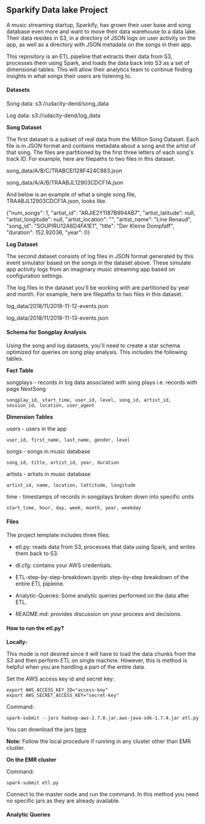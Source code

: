 ## Sparkify Data lake Project

A music streaming startup, Sparkify, has grown their user base and song database even more and want to move their data warehouse to a data lake. Their data resides in S3, in a directory of JSON logs on user activity on the app, as well as a directory with JSON metadata on the songs in their app.

This repository is an ETL pipeline that extracts their data from S3, processes them using Spark, and loads the data back into S3 as a set of dimensional tables. This will allow their analytics team to continue finding insights in what songs their users are listening to.


#### Datasets

Song data: s3://udacity-dend/song_data

Log data: s3://udacity-dend/log_data

**Song Dataset**

The first dataset is a subset of real data from the Million Song Dataset. Each file is in JSON format and contains metadata about a song and the artist of that song. The files are partitioned by the first three letters of each song's track ID. For example, here are filepaths to two files in this dataset.

song_data/A/B/C/TRABCEI128F424C983.json

song_data/A/A/B/TRAABJL12903CDCF1A.json

And below is an example of what a single song file, TRAABJL12903CDCF1A.json, looks like.

{"num_songs": 1, "artist_id": "ARJIE2Y1187B994AB7", "artist_latitude": null, "artist_longitude": null, "artist_location": "", "artist_name": "Line Renaud", "song_id": "SOUPIRU12A6D4FA1E1", "title": "Der Kleine Dompfaff", "duration": 152.92036, "year": 0}

**Log Dataset**

The second dataset consists of log files in JSON format generated by this event simulator based on the songs in the dataset above. These simulate app activity logs from an imaginary music streaming app based on configuration settings.

The log files in the dataset you'll be working with are partitioned by year and month. For example, here are filepaths to two files in this dataset.

log_data/2018/11/2018-11-12-events.json

log_data/2018/11/2018-11-13-events.json

#### Schema for Songplay Analysis

Using the song and log datasets, you'll need to create a star schema optimized for queries on song play analysis. This includes the following tables.

**Fact Table**

songplays - records in log data associated with song plays i.e. records with page NextSong

    songplay_id, start_time, user_id, level, song_id, artist_id, session_id, location, user_agent

**Dimension Tables**

users - users in the app

    user_id, first_name, last_name, gender, level

songs - songs in music database
    
    song_id, title, artist_id, year, duration

artists - artists in music database
    
    artist_id, name, location, lattitude, longitude

time - timestamps of records in songplays broken down into specific units

    start_time, hour, day, week, month, year, weekday
    
#### Files

The project template includes three files:

- etl.py: reads data from S3, processes that data using Spark, and writes them back to S3.

- dl.cfg: contains your AWS credentials.

- ETL-step-by-step-breakdown.ipynb: step-by-step breakdown of the entire ETL pipleine.

- Analytic-Queries: Some analytic queries performed on the data after ETL.

- README.md: provides discussion on your process and decisions.

#### How to run the etl.py?

**Locally:**

This mode is not desired since it will have to load the data chunks from the S3 and then perform ETL on single machine. However, this is method is helpful when you are handling a part of the entire data.

Set the AWS access key id and secret key:

    export AWS_ACCESS_KEY_ID="access-key"
    export AWS_SECRET_ACCESS_KEY="secret-key"

Command:

    spark-submit --jars hadoop-aws-2.7.0.jar,aws-java-sdk-1.7.4.jar etl.py 
    
You can download the jars [here](https://mvnrepository.com/artifact/org.apache.hadoop/hadoop-aws/2.7.0)

**Note:** Follow the local procedure if running in any cluster other than EMR cluster.

**On the EMR cluster**

Command:

    spark-submit etl.py
    
Connect to the master node and run the command. In this method you need no specific jars as they are already available. 

#### Analytic Queries

